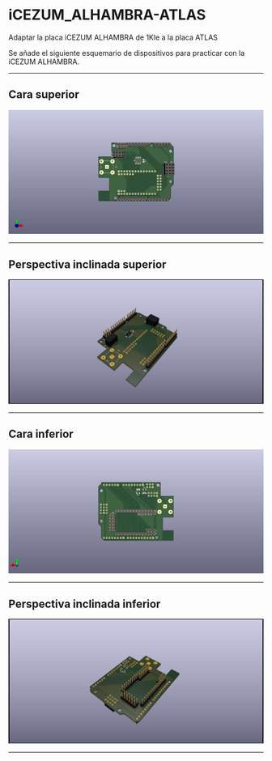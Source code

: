 # iCEZUM_ALHAMBRA-ATLAS
Adaptar la placa iCEZUM ALHAMBRA de 1Kle a la placa ATLAS

Se añade el siguiente esquemario de dispositivos para practicar con la iCEZUM ALHAMBRA.



---

## Cara superior

![Cara superior](https://github.com/AtlasFPGA/iCEZUM_ALHAMBRA-ATLAS/blob/main/FOTOS/iCEZUM_ALHAMBRA-ATLAS-3D-SUPERIOR.jpg)

---

## Perspectiva inclinada superior

![Perspectiva inclinada superior](https://github.com/AtlasFPGA/iCEZUM_ALHAMBRA-ATLAS/blob/main/FOTOS/iCEZUM_ALHAMBRA-ATLAS-3D-SUPERIOR-3D-PERSPECTIVA-INCLINADA-SUPERIOR.jpg)

---

## Cara inferior

![Cara inferior](https://github.com/AtlasFPGA/iCEZUM_ALHAMBRA-ATLAS/blob/main/FOTOS/iCEZUM_ALHAMBRA-ATLAS-3D-SUPERIOR-3D-INFERIOR.jpg)

---

## Perspectiva inclinada inferior

![Perspectiva inclinada inferior](https://github.com/AtlasFPGA/iCEZUM_ALHAMBRA-ATLAS/blob/main/FOTOS/iCEZUM_ALHAMBRA-ATLAS-3D-SUPERIOR-3D-PERSPECTIVA-INCLINADA-INFERIOR.jpg)

---
